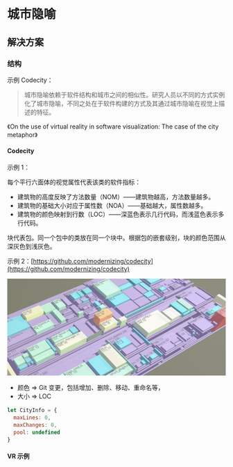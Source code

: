 # 城市隐喻

## 解决方案


### 结构

示例 Codecity：

> 城市隐喻依赖于软件结构和城市之间的相似性。研究人员以不同的方式实例化了城市隐喻，不同之处在于软件构建的方式及其通过城市隐喻在视觉上描述的特征。 
 
《On the use of virtual reality in software visualization: The case of the city metaphor》

#### Codecity 

示例 1：

每个平行六面体的视觉属性代表该类的软件指标：

- 建筑物的高度反映了方法数量（NOM）——建筑物越高，方法数量越多。
- 建筑物的基础大小对应于属性数（NOA）——基础越大，属性数越多。
- 建筑物的颜色映射到行数（LOC）——深蓝色表示几行代码，而浅蓝色表示多行代码。

块代表包。同一个包中的类放在同一个块中。根据包的嵌套级别，块的颜色范围从深灰色到浅灰色。

示例 2：[https://github.com/modernizing/codecity](https://github.com/modernizing/codecity)

![Codecity 示例](../images/codecity.png)

- 颜色 => Git 变更，包括增加、删除、移动、重命名等，
- 大小 => LOC

```javascript
let CityInfo = {
  maxLines: 0,
  maxChanges: 0,
  pool: undefined
}
```

#### VR 示例

